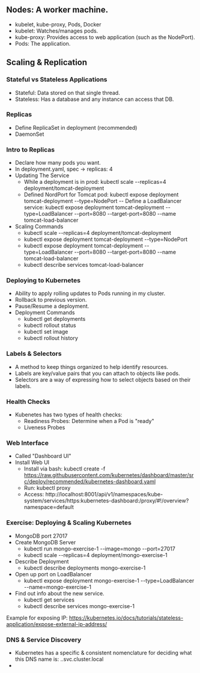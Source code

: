 ## Nodes: A worker machine.
- kubelet, kube-proxy, Pods, Docker
- kubelet: Watches/manages pods.
- kube-proxy: Provides access to web application (such as the NodePort).
- Pods: The application.

## Scaling & Replication
### Stateful vs Stateless Applications
- Stateful: Data stored on that single thread.
- Stateless: Has a database and any instance can access that DB.

### Replicas
- Define ReplicaSet in deployment (recommended)
- DaemonSet

### Intro to Replicas
- Declare how many pods you want.
- In deployment.yaml, spec -> replicas: 4
- Updating The Service
  - While a deployment is in prod: kubectl scale --replicas=4 deployment/tomcat-deployment
  - Defined NordPort for Tomcat pod: kubectl expose deployment tomcat-deployment --type=NodePort
  -- Define a LoadBalancer service: kubectl expose deployment tomcat-deployment --type=LoadBalancer --port=8080 --target-port=8080 --name tomcat-load-balancer
- Scaling Commands
  - kubectl scale --replicas=4 deployment/tomcat-deployment 
  - kubectl expose deployment tomcat-deployment --type=NodePort
  - kubectl expose deployment tomcat-deployment --type=LoadBalancer --port=8080 --target-port=8080 --name tomcat-load-balancer
  - kubectl describe services tomcat-load-balancer

### Deploying to Kubernetes
- Ability to apply rolling updates to Pods running in my cluster.
- Rollback to previous version.
- Pause/Resume a deployment.
- Deployment Commands
  - kubectl get deployments
  - kubectl rollout status
  - kubectl set image
  - kubectl rollout history

### Labels & Selectors
- A method to keep things organized to help identify resources.
- Labels are key/value pairs that you can attach to objects like pods.
- Selectors are a way of expressing how to select objects based on their labels.

### Health Checks
- Kubenetes has two types of health checks:
  - Readiness Probes: Determine when a Pod is "ready"
  - Liveness Probes

### Web Interface
- Called "Dashboard UI"
- Install Web UI
  - Install via bash: kubectl create -f https://raw.githubusercontent.com/kubernetes/dashboard/master/src/deploy/recommended/kubernetes-dashboard.yaml
  - Run: kubectl proxy
  - Access: http://localhost:8001/api/v1/namespaces/kube-system/services/https:kubernetes-dashboard:/proxy/#!/overview?namespace=default

### Exercise: Deploying & Scaling Kubernetes
- MongoDB port 27017
- Create MongoDB Server
  - kubectl run mongo-exercise-1 --image=mongo --port=27017
  - kubectl scale --replicas=4 deployment/mongo-exercise-1
- Describe Deployment
  - kubectl describe deployments mongo-exercise-1
- Open up port on LoadBalancer
  - kubectl expose deployment mongo-exercise-1 --type=LoadBalancer --name=mongo-exercise-1
- Find out info about the new service.
  - kubectl get services
  - kubectl describe services mongo-exercise-1

Example for exposing IP: https://kubernetes.io/docs/tutorials/stateless-application/expose-external-ip-address/

### DNS & Service Discovery
- Kubernetes has a specific & consistent nomenclature for deciding what this DNS name is: <my-service-name>.<my-namespace>.svc.cluster.local
- 


